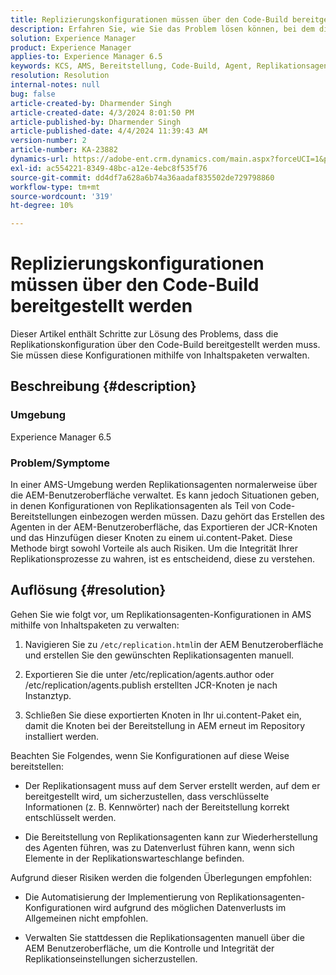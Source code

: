 ```yaml
---
title: Replizierungskonfigurationen müssen über den Code-Build bereitgestellt werden
description: Erfahren Sie, wie Sie das Problem lösen können, bei dem die Replikationskonfiguration in AMS-Umgebungen bereitgestellt werden muss.
solution: Experience Manager
product: Experience Manager
applies-to: Experience Manager 6.5
keywords: KCS, AMS, Bereitstellung, Code-Build, Agent, Replikationsagent
resolution: Resolution
internal-notes: null
bug: false
article-created-by: Dharmender Singh
article-created-date: 4/3/2024 8:01:50 PM
article-published-by: Dharmender Singh
article-published-date: 4/4/2024 11:39:43 AM
version-number: 2
article-number: KA-23882
dynamics-url: https://adobe-ent.crm.dynamics.com/main.aspx?forceUCI=1&pagetype=entityrecord&etn=knowledgearticle&id=1a6b50fd-f4f1-ee11-904b-6045bd04ed02
exl-id: ac554221-8349-48bc-a12e-4ebc8f535f76
source-git-commit: dd4df7a628a6b74a36aadaf835502de729798860
workflow-type: tm+mt
source-wordcount: '319'
ht-degree: 10%

---
```


# Replizierungskonfigurationen müssen über den Code-Build bereitgestellt werden


Dieser Artikel enthält Schritte zur Lösung des Problems, dass die Replikationskonfiguration über den Code-Build bereitgestellt werden muss. Sie müssen diese Konfigurationen mithilfe von Inhaltspaketen verwalten.

## Beschreibung {#description}


### Umgebung

Experience Manager 6.5

### Problem/Symptome

In einer AMS-Umgebung werden Replikationsagenten normalerweise über die AEM-Benutzeroberfläche verwaltet. Es kann jedoch Situationen geben, in denen Konfigurationen von Replikationsagenten als Teil von Code-Bereitstellungen einbezogen werden müssen. Dazu gehört das Erstellen des Agenten in der AEM-Benutzeroberfläche, das Exportieren der JCR-Knoten und das Hinzufügen dieser Knoten zu einem ui.content-Paket. Diese Methode birgt sowohl Vorteile als auch Risiken. Um die Integrität Ihrer Replikationsprozesse zu wahren, ist es entscheidend, diese zu verstehen.


## Auflösung {#resolution}


Gehen Sie wie folgt vor, um Replikationsagenten-Konfigurationen in AMS mithilfe von Inhaltspaketen zu verwalten:

1. Navigieren Sie zu `/etc/replication.html`in der AEM Benutzeroberfläche und erstellen Sie den gewünschten Replikationsagenten manuell.


2. Exportieren Sie die unter /etc/replication/agents.author oder /etc/replication/agents.publish erstellten JCR-Knoten je nach Instanztyp.


3. Schließen Sie diese exportierten Knoten in Ihr ui.content-Paket ein, damit die Knoten bei der Bereitstellung in AEM erneut im Repository installiert werden.


Beachten Sie Folgendes, wenn Sie Konfigurationen auf diese Weise bereitstellen:

- Der Replikationsagent muss auf dem Server erstellt werden, auf dem er bereitgestellt wird, um sicherzustellen, dass verschlüsselte Informationen (z. B. Kennwörter) nach der Bereitstellung korrekt entschlüsselt werden.


- Die Bereitstellung von Replikationsagenten kann zur Wiederherstellung des Agenten führen, was zu Datenverlust führen kann, wenn sich Elemente in der Replikationswarteschlange befinden.


Aufgrund dieser Risiken werden die folgenden Überlegungen empfohlen:

- Die Automatisierung der Implementierung von Replikationsagenten-Konfigurationen wird aufgrund des möglichen Datenverlusts im Allgemeinen nicht empfohlen.


- Verwalten Sie stattdessen die Replikationsagenten manuell über die AEM Benutzeroberfläche, um die Kontrolle und Integrität der Replikationseinstellungen sicherzustellen.
